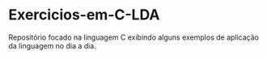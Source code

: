 # Exercicios-em-C-LDA

Repositório focado na linguagem C exibindo alguns exemplos de aplicação da linguagem no dia a dia.
